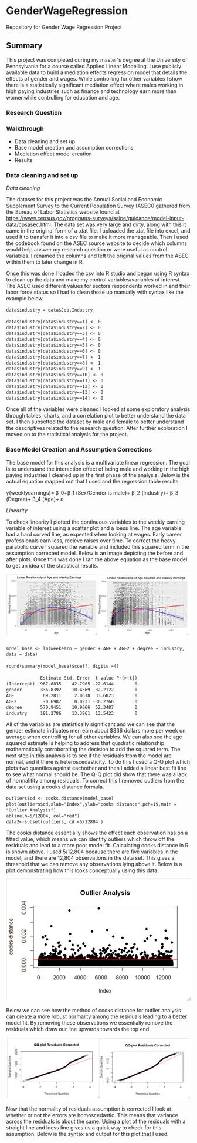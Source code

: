 # GenderWageRegression
Repository for Gender Wage Regression Project


## Summary
This project was completed during my master's degree at the University of Pennsylvania for a course called Applied Linear Modelling. I use publicly available data to build a mediation effects regression model that details the effects of gender and wages. While controlling for other variables I show there is a statistically significant mediation effect where males working in high paying industries such as finance and technology earn more than womenwhile controlling for education and age.

### Research Question


### Walkthrough

- Data cleaning and set up
- Base model creation and assumption corrections
- Mediation effect model creation 
- Results


### Data cleaning and set up

*Data cleaning*

The dataset for this project was the Annual Social and Economic Supplement Survey to the Current Population Survey (ASEC0 gathered from the Bureau of Labor Statistics website 
found at https://www.census.gov/programs-surveys/saipe/guidance/model-input-data/cpsasec.html. The data set was very large and dirty, along with this it came in the original form of a .dat file. I uploaded the .dat file into excel, and used it to transfer it into a csv file to make it more manageable. Then I used the codebook found on the ASEC source website to decide which columns would help answer my research question or were useful as control variables. I renamed the columns and left the original values from the ASEC within them to later change in R.

Once this was done I loaded the csv into R studio and began using R syntax to clean up the data and make my control variables/variables of interest. The ASEC used different values for sectors respondents worked in and their labor force status so I had to clean those up manually with syntax like the example below.

```
data$industry = data$Job.Industry

data$industry[data$industry==1] <- 0
data$industry[data$industry==2] <- 0
data$industry[data$industry==3] <- 0
data$industry[data$industry==4] <- 0
data$industry[data$industry==5] <- 0
data$industry[data$industry==6] <- 0
data$industry[data$industry==7] <- 1
data$industry[data$industry==8] <- 1
data$industry[data$industry==9] <- 1
data$industry[data$industry==10] <- 0
data$industry[data$industry==11] <- 0
data$industry[data$industry==12] <- 0
data$industry[data$industry==13] <- 0
data$industry[data$industry==14] <- 0
```

Once all of the variables were cleaned I looked at some exploratory analysis through tables, charts, and a correlation plot to better understand the data set. I then subsetted the dataset by male and female to better understand the descriptives related to the research question. After further exploration I moved on to the statistical analysis for the project. 

### Base Model Creation and Assumption Corrections

The base model for this analysis is a multivariate linear regression. The goal is to understand the interaction effect of being male and working in the high paying industries I cleaned up in the first phase of the analysis. Below is the actual equation mapped out that I used and the regression table results. 

γ(weeklyearnings)= β_0+β_1 (Sex/Gender  is male)+ β_2 (Industry)+ β_3 (Degree)+ β_4 (Age)+  ε


*Linearity*

To check linearity I plotted the continuous variables to the weekly earning variable of interest using a scatter plot and a loess line. The age variable had a hard curved line, as expected when looking at wages. Early career professionals earn less, recieve raises over time. To correct the heavy parabolic curve I squared the variable and included this squared term in the assumption corrected model. Below is an image depicting the before and after plots. Once this was done I ran the above equation as the base model to get an idea of the statistical results.


![](https://github.com/cody-little/GenderWageRegression/blob/master/agecorrectedregress.PNG)

```
model_base <- lm(weekearn ~ gender + AGE + AGE2 + degree + industry, data = data)

round(summary(model_base)$coeff, digits =4)

             Estimate Std. Error  t value Pr(>|t|)
(Intercept) -967.6835    42.7905 -22.6144        0
gender       336.8392    10.4569  32.2122        0
AGE           69.2811     2.0618  33.6023        0
AGE2          -0.6987     0.0231 -30.2766        0
degree       570.9451    10.9066  52.3487        0
industry     181.2786    13.3861  13.5423        0
```
All of the variables are statistically significant and we can see that the gender estimate indicates men earn about $336 dollars more per week on average when controlling for all other variables. We can also see the age squared estimate is helping to address that quadratic relationship mathematically corroborating the decision to add the squared term. The next step in this analysis is to see if the residuals from the model are normal, and if there is heteroscedasticity. To do this I used a Q-Q plot which plots two quantiles against eachother and then I added a linear best fit line to see what normal should be. The Q-Q plot did show that there was a lack of normalitity among residuals. To correct this I removed outliers from the data set using a cooks distance formula. 

```
outliers$cd <- cooks.distance(model_base)
plot(outliers$cd,xlab="Index",ylab="cooks distance",pch=19,main = "Outlier Analysis")
abline(h=5/12804, col="red")
data2<-subset(outliers, cd <5/12804 )
```

The cooks distance essentially shows the effect each observation has on a fitted value, which means we can identify outliers which throw off the residuals and lead to a more poor model fit. Calculating cooks distance in R is shown above. I used 5/12,804 because there are five variables in the model, and there are 12,804 observations in the data set. This gives a threshold that we can remove any observations lying above it. Below is a plot demonstrating how this looks conceptually using this data.

![](https://github.com/cody-little/GenderWageRegression/blob/master/outlieranalysis.png)

Below we can see how the method of cooks distance for outlier analysis can create a more robust normality among the residuals leading to a better model fit. By removing these observations we essentially remove the residuals which draw our line upwards towards the top end. 

![](https://github.com/cody-little/GenderWageRegression/blob/master/residualsnormality.PNG)

Now that the normality of residuals assumption is corrected I look at whether or not the errors are homoscedastic. This means that variance across the residuals is about the same. Using a plot of the residuals with a straight line and loess line gives us a quick way to check for this assumption. Below is the syntax and output for this plot that I used. 



